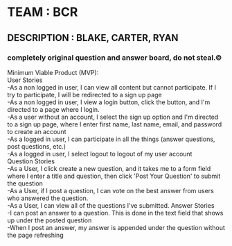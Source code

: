 # TEAM : BCR
## DESCRIPTION : BLAKE, CARTER, RYAN
### completely original question and answer board, do not steal.©

Minimum Viable Product (MVP):<br>
User Stories<br>
  -As a non logged in user, I can view all content but cannot participate. If I try to participate, I will be redirected to a sign up page<br>
  -As a non logged in user, I view a login button, click the button, and I'm directed to a page where I login.<br>
  -As a user without an account, I select the sign up option and I'm directed to a sign up page, where I enter first name, last name, email, and password to create an account<br>
  -As a logged in user, I can participate in all the things (answer questions, post questions, etc.)<br>
  -As a logged in user, I select logout to logout of my user account<br>
Question Stories<br>
  -As a User, I click create a new question, and it takes me to a form field where I enter a title and question, then click 'Post Your Question' to submit the question<br>
  -As a User, if I post a question, I can vote on the best answer from users who answered the question.<br>
  -As a User, I can view all of the questions I've submitted.
Answer Stories<br>
  -I can post an answer to a question. This is done in the text field that shows up under the posted question<br>
  -When I post an answer, my answer is appended under the question without the page refreshing<br>


